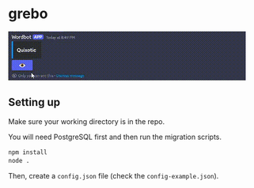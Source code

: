 # grebo

![Demo](./assets/demo.gif)

## Setting up

Make sure your working directory is in the repo.

You will need PostgreSQL first and then run the migration scripts.

```sh
npm install
node .
```

Then, create a `config.json` file (check the `config-example.json`).
